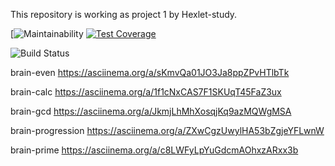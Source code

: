 This repository is working as project 1 by Hexlet-study.

[![Maintainability](https://api.codeclimate.com/v1/badges/8c895a18b62f10ad27ec/maintainability)
[![Test Coverage](https://api.codeclimate.com/v1/badges/8c895a18b62f10ad27ec/test_coverage)](https://codeclimate.com/github/nataguseva/frontend-project-lvl1/test_coverage)

<img src="https://travis-ci.com/nataguseva/frontend-project-lvl1.svg?branch=master" alt="Build Status" />

brain-even
https://asciinema.org/a/sKmvQa01JO3Ja8ppZPvHTlbTk

brain-calc
https://asciinema.org/a/1f1cNxCAS7F1SKUqT45FaZ3ux

brain-gcd
https://asciinema.org/a/JkmjLhMhXosqjKq9azMQWgMSA

brain-progression
https://asciinema.org/a/ZXwCgzUwylHA53bZgjeYFLwnW

brain-prime
https://asciinema.org/a/c8LWFyLpYuGdcmAOhxzARxx3b